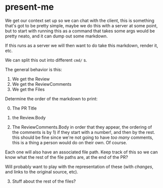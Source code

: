 # present-me

We get our context set up so we can chat with the client, this is
something that's got to be pretty simple, maybe we do this with a server
at some point, but to start with running this as a command that takes
some args would be pretty neato, and it can dump out some markdown.

If this runs as a server we will then want to do take this markdown,
render it, etc.

We can split this out into different `cmd/` s.

The general behavior is this:

1. We get the Review
2. We get the ReviewComments
3. We get the Files

Determine the order of the markdown to print:

0. The PR Title

1. the Review.Body

2. The ReviewComments.Body in order that they appear, the ordering of the
comments is by 1) if they start with a number!, and then by the rest.
this should be fine since we're not going to have _too many_ comments, this
is a thing a person would do on their own. Of course.

Each one will also have an associated file path. Keep track of this so we can know
what the rest of the file paths are, at the end of the PR?

Will probably want to play with the representation of these (with _changes_, and links
to the original source, etc).

3. Stuff about the rest of the files?
